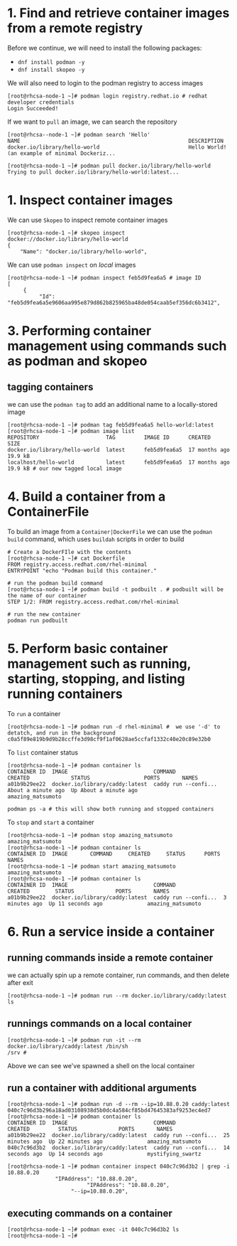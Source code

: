 # 1. Find and retrieve container images from a remote registry

Before we continue, we will need to install the following packages:
* `dnf install podman -y`
* `dnf install skopeo -y`

We will also need to login to the podman registry to access images
```
[root@rhcsa-node-1 ~]# podman login registry.redhat.io # redhat developer credentials
Login Succeeded!                                                  
```
If we want to `pull` an image, we can search the repository
```
[root@rhcsa--node-1 ~]# podman search 'Hello'
NAME                                                     DESCRIPTION
docker.io/library/hello-world                            Hello World! (an example of minimal Dockeriz...

[root@rhcsa-node-1 ~]# podman pull docker.io/library/hello-world
Trying to pull docker.io/library/hello-world:latest...
```

# 1. Inspect container images
We can use `Skopeo` to inspect remote container images
```
[root@rhcsa-node-1 ~]# skopeo inspect docker://docker.io/library/hello-world 
{                                                                            
    "Name": "docker.io/library/hello-world",                                 
```

We can use `podman inspect` on *local* images
```
[root@rhcsa-node-1 ~]# podman inspect feb5d9fea6a5 # image ID
[                                                                                  
     {                                                                             
          "Id": "feb5d9fea6a5e9606aa995e879d862b825965ba48de054caab5ef356dc6b3412",
```

# 3. Performing container management using commands such as podman and skopeo

## tagging containers
we can use the `podman tag` to add an additional name to a locally-stored image
```
[root@rhcsa-node-1 ~]# podman tag feb5d9fea6a5 hello-world:latest              
[root@rhcsa-node-1 ~]# podman image list                                       
REPOSITORY                     TAG         IMAGE ID      CREATED        SIZE   
docker.io/library/hello-world  latest      feb5d9fea6a5  17 months ago  19.9 kB
localhost/hello-world          latest      feb5d9fea6a5  17 months ago  19.9 kB # our new tagged local image
```

# 4. Build a container from a ContainerFile
To build an image from a `Container|DockerFile` we can use the `podman build` command, which uses `buildah` scripts in order to build
```
# Create a DockerFIle with the contents
[root@rhcsa-node-1 ~]# cat Dockerfile          
FROM registry.access.redhat.com/rhel-minimal   
ENTRYPOINT "echo "Podman build this container."

# run the podman build command
[root@rhcsa-node-1 ~]# podman build -t podbuilt . # podbuilt will be the name of our container
STEP 1/2: FROM registry.access.redhat.com/rhel-minimal

# run the new container
podman run podbuilt
```

# 5. Perform basic container management such as running, starting, stopping, and listing running containers

To `run` a container
```
[root@rhcsa-node-1 ~]# podman run -d rhel-minimal #  we use '-d' to detatch, and run in the background
c0a5f89e819b9d9b28ccffe3d98cf9f1af0628ae5ccfaf1332c40e20c89e32b0
```
To `list` container status
```
[root@rhcsa-node-1 ~]# podman container ls
CONTAINER ID  IMAGE                           COMMAND               CREATED             STATUS                 PORTS       NAMES
a01b9b29ee22  docker.io/library/caddy:latest  caddy run --confi...  About a minute ago  Up About a minute ago              amazing_matsumoto

podman ps -a # this will show both running and stopped containers
```
To `stop` and `start` a container
```
[root@rhcsa-node-1 ~]# podman stop amazing_matsumoto
amazing_matsumoto
[root@rhcsa-node-1 ~]# podman container ls
CONTAINER ID  IMAGE       COMMAND     CREATED     STATUS      PORTS       NAMES
[root@rhcsa-node-1 ~]# podman start amazing_matsumoto
amazing_matsumoto
[root@rhcsa-node-1 ~]# podman container ls
CONTAINER ID  IMAGE                           COMMAND               CREATED        STATUS             PORTS       NAMES
a01b9b29ee22  docker.io/library/caddy:latest  caddy run --confi...  3 minutes ago  Up 11 seconds ago              amazing_matsumoto
```

# 6. Run a service inside a container
## running commands inside a remote container
we can actually spin up a remote container, run commands, and then delete after exit
```
[root@rhcsa-node-1 ~]# podman run --rm docker.io/library/caddy:latest ls
```
## runnings commands on a local container
```
[root@rhcsa-node-1 ~]# podman run -it --rm docker.io/library/caddy:latest /bin/sh
/srv #                                                                           
```
Above we can see we've spawned a shell on the local container

## run a container with additional arguments
```
[root@rhcsa-node-1 ~]# podman run -d --rm --ip=10.88.0.20 caddy:latest                                                              
040c7c96d3b296a18ad03108938d5b0dc4a584cf85bd47645383af9253ec4ed7                                                                    
[root@rhcsa-node-1 ~]# podman container ls                                                    
CONTAINER ID  IMAGE                           COMMAND               CREATED         STATUS             PORTS       NAMES
a01b9b29ee22  docker.io/library/caddy:latest  caddy run --confi...  25 minutes ago  Up 22 minutes ago              amazing_matsumoto
040c7c96d3b2  docker.io/library/caddy:latest  caddy run --confi...  14 seconds ago  Up 14 seconds ago              mystifying_swartz

[root@rhcsa-node-1 ~]# podman container inspect 040c7c96d3b2 | grep -i 10.88.0.20
               "IPAddress": "10.88.0.20",
                         "IPAddress": "10.88.0.20",
                    "--ip=10.88.0.20",
```

## executing commands on a container
```
[root@rhcsa-node-1 ~]# podman exec -it 040c7c96d3b2 ls
[root@rhcsa-node-1 ~]#                                
```
